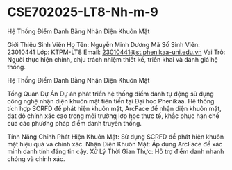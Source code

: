 # CSE702025-LT8-Nh-m-9
Hệ Thống Điểm Danh Bằng Nhận Diện Khuôn Mặt

Giới Thiệu Sinh Viên
Họ Tên: Nguyễn Minh Dương
Mã Số Sinh Viên: 23010441
Lớp: KTPM-LT8
Email: 23010441@st.phenikaa-uni.edu.vn
Vai Trò: Người thực hiện chính, chịu trách nhiệm thiết kế, triển khai và đánh giá hệ thống.


Hệ Thống Điểm Danh Bằng Nhận Diện Khuôn Mặt

Tổng Quan Dự Án
Dự án phát triển hệ thống điểm danh tự động sử dụng công nghệ nhận diện khuôn mặt tiên tiến tại Đại học Phenikaa. Hệ thống tích hợp SCRFD để phát hiện khuôn mặt, ArcFace để nhận diện khuôn mặt, đạt độ chính xác cao trong môi trường lớp học thực tế, khắc phục hạn chế của các phương pháp điểm danh truyền thống.

Tính Năng Chính
Phát Hiện Khuôn Mặt: Sử dụng SCRFD để phát hiện khuôn mặt hiệu quả và chính xác.
Nhận Diện Khuôn Mặt: Áp dụng ArcFace để xác minh danh tính đáng tin cậy.
Xử Lý Thời Gian Thực: Hỗ trợ điểm danh nhanh chóng và chính xác.

